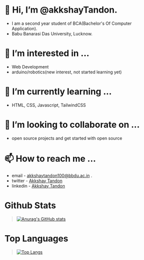 # 👋 Hi, I’m @akkshayTandon. 
 - I am a second year student of BCA(Bachelor's Of Computer Application).
 - Babu Banarasi Das University, Lucknow.
# 👀 I’m interested in ... 
 - Web Development
 - arduino/robotics(new interest, not started learning yet)
# 🌱 I’m currently learning ... 
 - HTML, CSS, Javascript, TailwindCSS
# 💞️ I’m looking to collaborate on ... 
 - open source projects and get started with open source 
# 📫 How to reach me ... 
 - email - akkshaytandon100@bbdu.ac.in .
 - twitter - [Akkshay Tandon](https://twitter.com/AkkshayTandon)
 - linkedin - [Akkshay Tandon](https://www.linkedin.com/in/akkshaytandon/)
# Github Stats
 > [![Anurag's GitHub stats](https://github-readme-stats.vercel.app/api?username=akkshayTandon&show_icons=true&theme=radical)](https://github.com/anuraghazra/github-readme-stats)
# Top Languages
  > [![Top Langs](https://github-readme-stats.vercel.app/api/top-langs/?username=akkshayTandon&layout=donut)](https://github.com/anuraghazra/github-readme-stats)

<!---
akkshayTandon/akkshayTandon is a ✨ special ✨ repository because its `README.md` (this file) appears on your GitHub profile.
You can click the Preview link to take a look at your changes.
--->
